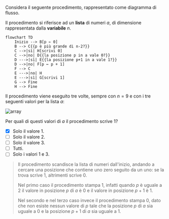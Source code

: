 Considera il seguente procedimento, rappresentato come diagramma di flusso.

Il procedimento si riferisce ad un **lista** di numeri $a$, di dimensione rappresentata dalla **variabile** $n$.

```mermaid alt=Diagramma%20di%20flusso
flowchart TD
    Inizio --> B[p ← 0]
    B --> C{{p è più grande di n-2?}}
    C -->|sì| H[scrivi 0]
    C -->|no| D{{la posizione p in a vale 0?}}
    D --->|sì| E{{la posizione p+1 in a vale 1?}}
    D -->|no| F[p ← p + 1]
    F --> C
    E --->|no| H
    E --->|sì| G[scrivi 1]
    G --> Fine
    H --> Fine
```

Il procedimento viene eseguito tre volte, sempre con $n = 9$ e con i tre seguenti valori per la lista $a$:

![array](fig1.asy?w=650)

Per quali di questi valori di $a$ il procedimento scrive 1?

- [x] Solo il valore 1.
- [ ] Solo il valore 2.
- [ ] Solo il valore 3.
- [ ] Tutti.
- [ ] Solo i valori 1 e 3.

> Il procedimento scandisce la lista di numeri dall'inizio, andando a cercare una posizione che contiene uno zero seguito da un uno: se la trova scrive $1$, altrimenti scrive $0$.
>
> Nel primo caso il procedimento stampa $1$, infatti quando $p$ è uguale a $2$ il valore in posizione $p$ di $a$ è $0$ e il valore in posizione $p+1$ è $1$.
>
> Nel secondo e nel terzo caso invece il procedimento stampa $0$, dato che non esiste nessun valore di $p$ tale che la posizione $p$ di $a$ sia uguale a $0$ e la posizione $p+1$ di $a$ sia uguale a $1$.
